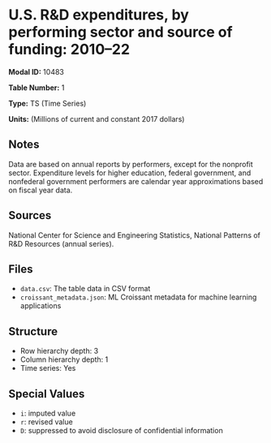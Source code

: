 # U.S. R&D expenditures, by performing sector and source of funding: 2010&#8211;22

**Modal ID:** 10483

**Table Number:** 1

**Type:** TS (Time Series)

**Units:** (Millions of current and constant 2017 dollars)

## Notes

Data are based on annual reports by performers, except for the nonprofit sector. Expenditure levels for higher education, federal government, and nonfederal government performers are calendar year approximations based on fiscal year data.

## Sources

National Center for Science and Engineering Statistics, National Patterns of R&D Resources (annual series).

## Files

- `data.csv`: The table data in CSV format
- `croissant_metadata.json`: ML Croissant metadata for machine learning applications

## Structure

- Row hierarchy depth: 3
- Column hierarchy depth: 1
- Time series: Yes

## Special Values

- `i`: imputed value
- `r`: revised value
- `D`: suppressed to avoid disclosure of confidential information
